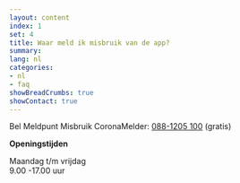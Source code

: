 ```yaml
---
layout: content
index: 1
set: 4
title: Waar meld ik misbruik van de app? 
summary: 
lang: nl
categories:
- nl
- faq
showBreadCrumbs: true
showContact: true
---
```


Bel Meldpunt Misbruik CoronaMelder: <a href="tel:0881205100">088-1205 100</a> (gratis)

**Openingstijden**

Maandag t/m vrijdag<br />
9.00 -17.00 uur
